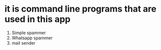 # it is command line programs that are used in this app

<ol>
  <li>Simple spammer</li>
  <li>Whatsapp spammer</li>
  <li>mail sender</li>
</ol>
